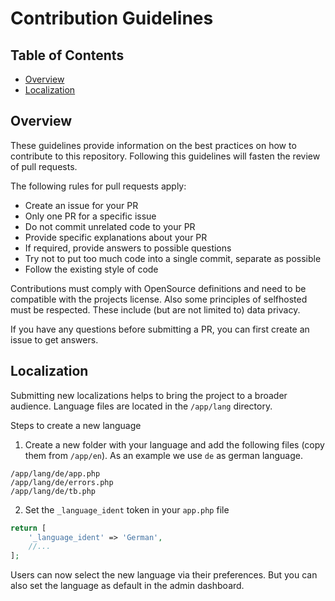 # Contribution Guidelines

## Table of Contents
- [Overview](#overview)
- [Localization](#localization)

## Overview

These guidelines provide information on the best practices on how to contribute to this repository.
Following this guidelines will fasten the review of pull requests.

The following rules for pull requests apply:

- Create an issue for your PR
- Only one PR for a specific issue
- Do not commit unrelated code to your PR
- Provide specific explanations about your PR
- If required, provide answers to possible questions
- Try not to put too much code into a single commit, separate as possible
- Follow the existing style of code

Contributions must comply with OpenSource definitions and need to be compatible with the projects license.
Also some principles of selfhosted must be respected. These include (but are not limited to) data privacy.

If you have any questions before submitting a PR, you can first create an issue to get answers.

## Localization

Submitting new localizations helps to bring the project to a broader audience. Language files are located in the `/app/lang` directory.

Steps to create a new language

1. Create a new folder with your language and add the following files (copy them from `/app/en`). As an example we use `de` as german language.

```
/app/lang/de/app.php
/app/lang/de/errors.php
/app/lang/de/tb.php
```

2. Set the `_language_ident` token in your `app.php` file

```php
return [
    '_language_ident' => 'German',
    //...
];
```

Users can now select the new language via their preferences. But you can also set the language as default in the admin dashboard.